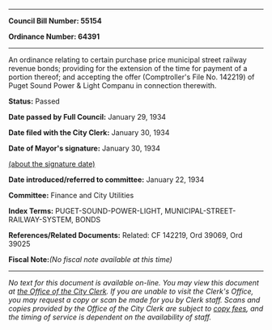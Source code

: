

********

**Council Bill Number: 55154**
   
**Ordinance Number: 64391**
********

 An ordinance relating to certain purchase price municipal street railway revenue bonds; providing for the extension of the time for payment of a portion thereof; and accepting the offer (Comptroller's File No. 142219) of Puget Sound Power & Light Companu in connection therewith.

**Status:** Passed
   
**Date passed by Full Council:** January 29, 1934
   
**Date filed with the City Clerk:** January 30, 1934
   
**Date of Mayor's signature:** January 30, 1934
   
[(about the signature date)](/~public/approvaldate.htm)
   
   
   
**Date introduced/referred to committee:** January 22, 1934
   
**Committee:** Finance and City Utilities
   
   
**Index Terms:** PUGET-SOUND-POWER-LIGHT, MUNICIPAL-STREET-RAILWAY-SYSTEM, BONDS

**References/Related Documents:** Related: CF 142219, Ord 39069, Ord 39025

**Fiscal Note:**_(No fiscal note available at this time)_
********

_No text for this document is available on-line. You may view this document at [the Office of the City Clerk](http://www.seattle.gov/leg/clerk/contactUs.htm). If you are unable to visit the Clerk's Office, you may request a copy or scan be made for you by Clerk staff. Scans and copies provided by the Office of the City Clerk are subject to [copy fees](http://clerk.seattle.gov/~public/clerkfees.htm), and the timing of service is dependent on the availability of staff._


